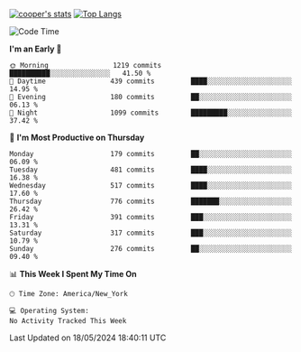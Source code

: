 [![cooper's stats](https://github-readme-stats-l2ak-km2n59e3j-coopjzs-projects.vercel.app/api?username=coopjz&count_private=true)](https://github.com/coopjz/github-readme-stats)
[![Top Langs](https://github-readme-stats-l2ak-km2n59e3j-coopjzs-projects.vercel.app/api/top-langs/?username=coopjz&count_private=true&langs_count=8&layout=compact&&hide=C)](https://github.com/coopjz/github-readme-stats)
<!--START_SECTION:waka-->
![Code Time](http://img.shields.io/badge/Code%20Time-36%20hrs%2016%20mins-blue)

**I'm an Early 🐤** 

```text
🌞 Morning                1219 commits        ██████████░░░░░░░░░░░░░░░   41.50 % 
🌆 Daytime                439 commits         ████░░░░░░░░░░░░░░░░░░░░░   14.95 % 
🌃 Evening                180 commits         ██░░░░░░░░░░░░░░░░░░░░░░░   06.13 % 
🌙 Night                  1099 commits        █████████░░░░░░░░░░░░░░░░   37.42 % 
```
📅 **I'm Most Productive on Thursday** 

```text
Monday                   179 commits         ██░░░░░░░░░░░░░░░░░░░░░░░   06.09 % 
Tuesday                  481 commits         ████░░░░░░░░░░░░░░░░░░░░░   16.38 % 
Wednesday                517 commits         ████░░░░░░░░░░░░░░░░░░░░░   17.60 % 
Thursday                 776 commits         ███████░░░░░░░░░░░░░░░░░░   26.42 % 
Friday                   391 commits         ███░░░░░░░░░░░░░░░░░░░░░░   13.31 % 
Saturday                 317 commits         ███░░░░░░░░░░░░░░░░░░░░░░   10.79 % 
Sunday                   276 commits         ██░░░░░░░░░░░░░░░░░░░░░░░   09.40 % 
```


📊 **This Week I Spent My Time On** 

```text
🕑︎ Time Zone: America/New_York

💻 Operating System: 
No Activity Tracked This Week
```


 Last Updated on 18/05/2024 18:40:11 UTC
<!--END_SECTION:waka-->
